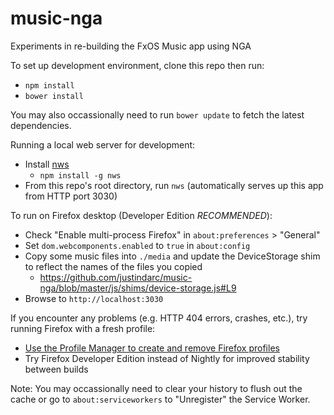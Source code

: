 music-nga
=========

Experiments in re-building the FxOS Music app using NGA

To set up development environment, clone this repo then run:
- `npm install`
- `bower install`

You may also occassionally need to run `bower update` to fetch the latest dependencies.

Running a local web server for development:
- Install [nws](https://www.npmjs.com/package/nws)
  + `npm install -g nws`
- From this repo's root directory, run `nws` (automatically serves up this app from HTTP port 3030)

To run on Firefox desktop (Developer Edition *RECOMMENDED*):
- Check "Enable multi-process Firefox" in `about:preferences` > "General"
- Set `dom.webcomponents.enabled` to `true` in `about:config`
- Copy some music files into `./media` and update the DeviceStorage shim to reflect the names of the files you copied
  + https://github.com/justindarc/music-nga/blob/master/js/shims/device-storage.js#L9
- Browse to `http://localhost:3030`

If you encounter any problems (e.g. HTTP 404 errors, crashes, etc.), try running Firefox with a fresh profile:
- [Use the Profile Manager to create and remove Firefox profiles](https://support.mozilla.org/en-US/kb/profile-manager-create-and-remove-firefox-profiles)
- Try Firefox Developer Edition instead of Nightly for improved stability between builds

Note: You may occassionally need to clear your history to flush out the cache or go to `about:serviceworkers` to "Unregister" the Service Worker.
